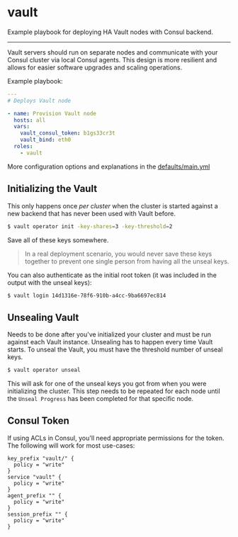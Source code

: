# vault

Example playbook for deploying HA Vault nodes with Consul backend.

---

Vault servers should run on separate nodes and communicate with your Consul cluster via local Consul agents. This design is more resilient and allows for easier software upgrades and scaling operations.

Example playbook:

```yml
---
# Deploys Vault node

- name: Provision Vault node
  hosts: all
  vars:
    vault_consul_token: b1gs33cr3t
    vault_bind: eth0
  roles:
    - vault
```

More configuration options and explanations in the [defaults/main.yml](/vault/defaults/main.yml)

## Initializing the Vault

This only happens once _per cluster_ when the cluster is started against a new backend that has never been used with Vault before.

```sh
$ vault operator init -key-shares=3 -key-threshold=2
```

Save all of these keys somewhere.

> In a real deployment scenario, you would never save these keys together to prevent one single person from having all the unseal keys.

You can also authenticate as the initial root token (it was included in the output with the unseal keys):

```sh
$ vault login 14d1316e-78f6-910b-a4cc-9ba6697ec814
```

## Unsealing Vault

Needs to be done after you've initialized your cluster and must be run against each Vault instance. Unsealing has to happen every time Vault starts. To unseal the Vault, you must have the threshold number of unseal keys.

```sh
$ vault operator unseal
```

This will ask for one of the unseal keys you got from when you were initializing the cluster. This step needs to be repeated for each node until the `Unseal Progress` has been completed for that specific node.

## Consul Token

If using ACLs in Consul, you'll need appropriate permissions for the token. The following will work for most use-cases:

```hcl
key_prefix "vault/" {
  policy = "write"
}
service "vault" {
  policy = "write"
}
agent_prefix "" {
  policy = "write"
}
session_prefix "" {
  policy = "write"
}
```
